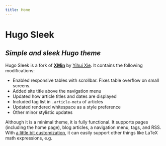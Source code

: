 ```yaml
---
title: Home
---
```


# Hugo Sleek

## _Simple and sleek Hugo theme_

Hugo Sleek is a fork of **[XMin](https://github.com/yihui/hugo-xmin)** by [Yihui Xie](https://yihui.org). It contains the following modifications:

- Enabled responsive tables with scrollbar. Fixes table overflow on small screens.
- Added site title above the navigation menu
- Updated how article titles and dates are displayed
- Included tag list in `.article-meta` of articles
- Updated rendered whitespace as a style preference
- Other minor stylistic updates

Although it is a minimal theme, it is fully functional. It supports pages (including the home page), blog articles, a navigation menu, tags, and RSS. With [a little bit customization](https://codeberg.org/stewalec/hugo-sleek/src/branch/master/layouts/partials/foot_custom.html), it can easily support other things like LaTeX math expressions, e.g.
